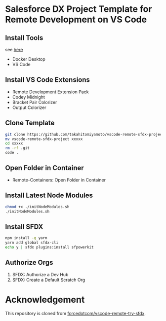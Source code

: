 # Salesforce DX Project Template for Remote Development on VS Code

## Install Tools

see [here](https://forcedotcom.github.io/salesforcedx-vscode/articles/user-guide/remote-development#install)

- Docker Desktop
- VS Code

## Install VS Code Extensions

- Remote Development Extension Pack
- Codey Midnight
- Bracket Pair Colorizer
- Output Colorizer

## Clone Template

```sh
git clone https://github.com/takahitomiyamoto/vscode-remote-sfdx-project.git
mv vscode-remote-sfdx-project xxxxx
cd xxxxx
rm -rf .git
code .
```

## Open Folder in Container

- Remote-Containers: Open Folder in Container

## Install Latest Node Modules

```sh
chmod +x ./initNodeModules.sh
./initNodeModules.sh
```

## Install SFDX

```sh
npm install -g yarn
yarn add global sfdx-cli
echo y | sfdx plugins:install sfpowerkit
```

## Authorize Orgs

1. SFDX: Authorize a Dev Hub
1. SFDX: Create a Default Scratch Org

# Acknowledgement

This repository is cloned from [forcedotcom/vscode-remote-try-sfdx](https://github.com/forcedotcom/vscode-remote-try-sfdx).
